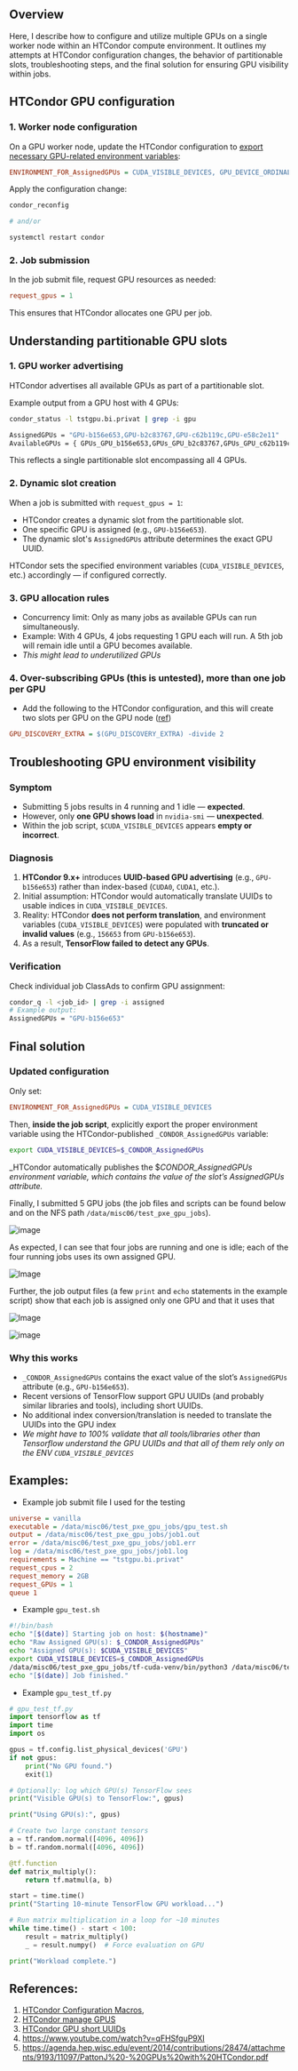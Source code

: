## Overview

Here, I describe how to configure and utilize multiple GPUs on a single worker node within an HTCondor compute environment. It outlines my attempts at HTCondor configuration changes, the behavior of partitionable slots, troubleshooting steps, and the final solution for ensuring GPU visibility within jobs.

## HTCondor GPU configuration

### 1. Worker node configuration

On a GPU worker node, update the HTCondor configuration to [export necessary GPU-related environment variables](https://htcondor-wiki.cs.wisc.edu/index.cgi/wiki?p=HowToManageGpus):

```ini
ENVIRONMENT_FOR_AssignedGPUs = CUDA_VISIBLE_DEVICES, GPU_DEVICE_ORDINAL
```

Apply the configuration change:

```bash
condor_reconfig

# and/or

systemctl restart condor
```

### 2. Job submission

In the job submit file, request GPU resources as needed:

```ini
request_gpus = 1
```

This ensures that HTCondor allocates one GPU per job.

## Understanding partitionable GPU slots

### 1. GPU worker advertising

HTCondor advertises all available GPUs as part of a partitionable slot.

Example output from a GPU host with 4 GPUs:

```bash
condor_status -l tstgpu.bi.privat | grep -i gpu

AssignedGPUs = "GPU-b156e653,GPU-b2c83767,GPU-c62b119c,GPU-e58c2e11"
AvailableGPUs = { GPUs_GPU_b156e653,GPUs_GPU_b2c83767,GPUs_GPU_c62b119c,GPUs_GPU_e58c2e11 }
```

This reflects a single partitionable slot encompassing all 4 GPUs.

### 2. Dynamic slot creation

When a job is submitted with `request_gpus = 1`:

* HTCondor creates a dynamic slot from the partitionable slot.
* One specific GPU is assigned (e.g., `GPU-b156e653`).
* The dynamic slot's `AssignedGPUs` attribute determines the exact GPU UUID.

HTCondor sets the specified environment variables (`CUDA_VISIBLE_DEVICES`, etc.) accordingly — if configured correctly.

### 3. GPU allocation rules

* Concurrency limit: Only as many jobs as available GPUs can run simultaneously.
* Example: With 4 GPUs, 4 jobs requesting 1 GPU each will run. A 5th job will remain idle until a GPU becomes available.
* _This might lead to underutilized GPUs_

### 4. Over-subscribing GPUs (this is untested), more than one job per GPU

* Add the following to the HTCondor configuration, and this will create two slots per GPU on the GPU node ([ref](https://agenda.hep.wisc.edu/event/2014/contributions/28474/attachments/9193/11097/PattonJ%20-%20GPUs%20with%20HTCondor.pdf))

```ini
GPU_DISCOVERY_EXTRA = $(GPU_DISCOVERY_EXTRA) -divide 2
```

## Troubleshooting GPU environment visibility

### Symptom

* Submitting 5 jobs results in 4 running and 1 idle — **expected**.
* However, only **one GPU shows load** in `nvidia-smi` — **unexpected**.
* Within the job script, `$CUDA_VISIBLE_DEVICES` appears **empty or incorrect**.

### Diagnosis

1. **HTCondor 9.x+** introduces **UUID-based GPU advertising** (e.g., `GPU-b156e653`) rather than index-based (`CUDA0`, `CUDA1`, etc.).
2. Initial assumption: HTCondor would automatically translate UUIDs to usable indices in `CUDA_VISIBLE_DEVICES`.
3. Reality: HTCondor **does not perform translation**, and environment variables (`CUDA_VISIBLE_DEVICES`) were populated with **truncated or invalid values** (e.g., `156653` from `GPU-b156e653`).
4. As a result, **TensorFlow failed to detect any GPUs**.

### Verification

Check individual job ClassAds to confirm GPU assignment:

```bash
condor_q -l <job_id> | grep -i assigned
# Example output:
AssignedGPUs = "GPU-b156e653"
```

## Final solution

### Updated configuration

Only set:

```ini
ENVIRONMENT_FOR_AssignedGPUs = CUDA_VISIBLE_DEVICES
```

Then, **inside the job script**, explicitly export the proper environment variable using the HTCondor-published `_CONDOR_AssignedGPUs` variable:

```bash
export CUDA_VISIBLE_DEVICES=$_CONDOR_AssignedGPUs
```

_HTCondor automatically publishes the $_CONDOR_AssignedGPUs environment variable, which contains the value of the slot’s AssignedGPUs attribute._

Finally, I submitted 5 GPU jobs (the job files and scripts can be found below and on the NFS path `/data/misc06/test_pxe_gpu_jobs`).

![image](https://github.com/user-attachments/assets/875866c3-9df1-4bac-9fc9-4ab207d1cd98)

As expected, I can see that four jobs are running and one is idle; each of the four running jobs uses its own assigned GPU.

![Image](https://github.com/user-attachments/assets/2d603c29-57df-4f86-8891-1c7c1da85329)

Further, the job output files (a few `print` and `echo` statements in the example script) show that each job is assigned only one GPU and that it uses that 

![Image](https://github.com/user-attachments/assets/78d66815-8925-4214-9463-6e385bad76a3)

![image](https://github.com/user-attachments/assets/56699e67-a7d3-465a-b423-6066365468d0)

### Why this works

* `_CONDOR_AssignedGPUs` contains the exact value of the slot’s `AssignedGPUs` attribute (e.g., `GPU-b156e653`).
* Recent versions of TensorFlow support GPU UUIDs (and probably similar libraries and tools), including short UUIDs.
* No additional index conversion/translation is needed to translate the UUIDs into the GPU index 
* _We might have to 100% validate that all tools/libraries other than Tensorflow understand the GPU UUIDs and that all of them rely only on the ENV `CUDA_VISIBLE_DEVICES`_

## Examples:

* Example job submit file I used for the testing

```ini
universe = vanilla
executable = /data/misc06/test_pxe_gpu_jobs/gpu_test.sh
output = /data/misc06/test_pxe_gpu_jobs/job1.out
error = /data/misc06/test_pxe_gpu_jobs/job1.err
log = /data/misc06/test_pxe_gpu_jobs/job1.log
requirements = Machine == "tstgpu.bi.privat"
request_cpus = 2
request_memory = 2GB
request_GPUs = 1
queue 1
```

* Example `gpu_test.sh`

```bash
#!/bin/bash
echo "[$(date)] Starting job on host: $(hostname)"
echo "Raw Assigned GPU(s): $_CONDOR_AssignedGPUs"
echo "Assigned GPU(s): $CUDA_VISIBLE_DEVICES"
export CUDA_VISIBLE_DEVICES=$_CONDOR_AssignedGPUs
/data/misc06/test_pxe_gpu_jobs/tf-cuda-venv/bin/python3 /data/misc06/test_pxe_gpu_jobs/gpu_test_tf.py
echo "[$(date)] Job finished."
```

* Example `gpu_test_tf.py`

```python
# gpu_test_tf.py
import tensorflow as tf
import time
import os

gpus = tf.config.list_physical_devices('GPU')
if not gpus:
    print("No GPU found.")
    exit(1)

# Optionally: log which GPU(s) TensorFlow sees
print("Visible GPU(s) to TensorFlow:", gpus)

print("Using GPU(s):", gpus)

# Create two large constant tensors
a = tf.random.normal([4096, 4096])
b = tf.random.normal([4096, 4096])

@tf.function
def matrix_multiply():
    return tf.matmul(a, b)

start = time.time()
print("Starting 10-minute TensorFlow GPU workload...")

# Run matrix multiplication in a loop for ~10 minutes
while time.time() - start < 100:
    result = matrix_multiply()
    _ = result.numpy()  # Force evaluation on GPU

print("Workload complete.")
```

## References: 
1. [HTCondor Configuration Macros](https://htcondor.readthedocs.io/en/latest/admin-manual/configuration-macros.html#ENVIRONMENT_FOR_Assigned%3Cname%3E),
2. [HTCondor manage GPUS](https://htcondor-wiki.cs.wisc.edu/index.cgi/wiki?p=HowToManageGpus)
3. [HTCondor GPU short UUIDs](https://indico.cern.ch/event/1174979/contributions/5056722/attachments/2528544/4349952/Using%20GPUs%20with%20HTCondor.pdf)
4. https://www.youtube.com/watch?v=qFHSfguP9XI
5. https://agenda.hep.wisc.edu/event/2014/contributions/28474/attachments/9193/11097/PattonJ%20-%20GPUs%20with%20HTCondor.pdf

